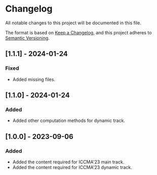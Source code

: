 # Changelog

All notable changes to this project will be documented in this file.

The format is based on [Keep a Changelog](https://keepachangelog.com/en/1.0.0/),
and this project adheres to [Semantic Versioning](https://semver.org/spec/v2.0.0.html).

## [1.1.1] - 2024-01-24

### Fixed

- Added missing files.


## [1.1.0] - 2024-01-24

### Added

- Added other computation methods for dynamic track.


## [1.0.0] - 2023-09-06

### Added

- Added the content required for ICCMA'23 main track.
- Added the content required for ICCMA'23 dynamic track.
